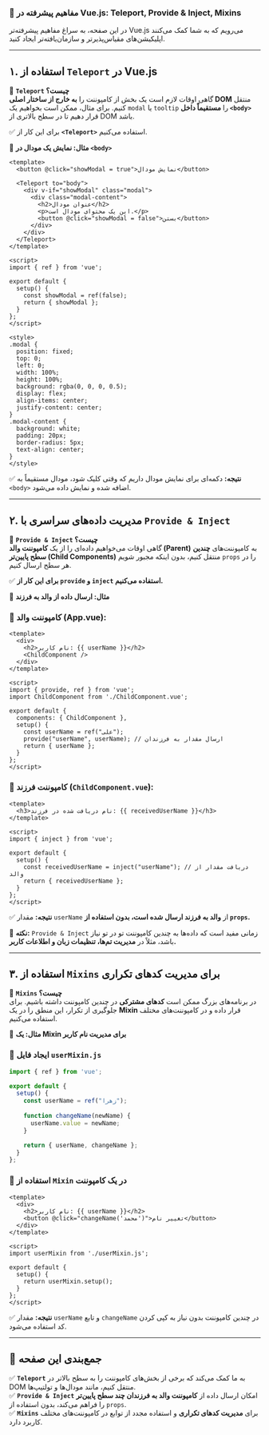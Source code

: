 ### **📌 مفاهیم پیشرفته در Vue.js: Teleport, Provide & Inject, Mixins**  

در این صفحه، به سراغ مفاهیم پیشرفته‌تر Vue.js می‌رویم که به شما کمک می‌کنند اپلیکیشن‌های مقیاس‌پذیرتر و سازمان‌یافته‌تر ایجاد کنید.  

---

## **۱. استفاده از `Teleport` در Vue.js**  

📌 **`Teleport` چیست؟**  
گاهی اوقات لازم است یک بخش از کامپوننت را **به خارج از ساختار اصلی DOM** منتقل کنیم. برای مثال، ممکن است بخواهیم یک `modal` یا `tooltip` را **مستقیماً داخل `<body>`** قرار دهیم تا در سطح بالاتری از DOM باشد.  

✅ برای این کار از **`<Teleport>`** استفاده می‌کنیم.  

📌 **مثال: نمایش یک مودال در `<body>`**  

```vue
<template>
  <button @click="showModal = true">نمایش مودال</button>

  <Teleport to="body">
    <div v-if="showModal" class="modal">
      <div class="modal-content">
        <h2>عنوان مودال</h2>
        <p>این یک محتوای مودال است.</p>
        <button @click="showModal = false">بستن</button>
      </div>
    </div>
  </Teleport>
</template>

<script>
import { ref } from 'vue';

export default {
  setup() {
    const showModal = ref(false);
    return { showModal };
  }
};
</script>

<style>
.modal {
  position: fixed;
  top: 0;
  left: 0;
  width: 100%;
  height: 100%;
  background: rgba(0, 0, 0, 0.5);
  display: flex;
  align-items: center;
  justify-content: center;
}
.modal-content {
  background: white;
  padding: 20px;
  border-radius: 5px;
  text-align: center;
}
</style>
```

✅ **نتیجه:** دکمه‌ای برای نمایش مودال داریم که وقتی کلیک شود، مودال مستقیماً به `<body>` اضافه شده و نمایش داده می‌شود.

---

## **۲. مدیریت داده‌های سراسری با `Provide & Inject`**  

📌 **`Provide & Inject` چیست؟**  
گاهی اوقات می‌خواهیم داده‌ای را از یک **کامپوننت والد (Parent)** به کامپوننت‌های **چندین سطح پایین‌تر (Child Components)** منتقل کنیم، بدون اینکه مجبور شویم `props` را در هر سطح ارسال کنیم.  

✅ **برای این کار از `provide` و `inject` استفاده می‌کنیم.**  

📌 **مثال: ارسال داده از والد به فرزند**  

### **📍 کامپوننت والد (App.vue):**  

```vue
<template>
  <div>
    <h2>نام کاربر: {{ userName }}</h2>
    <ChildComponent />
  </div>
</template>

<script>
import { provide, ref } from 'vue';
import ChildComponent from './ChildComponent.vue';

export default {
  components: { ChildComponent },
  setup() {
    const userName = ref("علی");
    provide("userName", userName); // ارسال مقدار به فرزندان
    return { userName };
  }
};
</script>
```

### **📍 کامپوننت فرزند (`ChildComponent.vue`):**  

```vue
<template>
  <h3>نام دریافت شده در فرزند: {{ receivedUserName }}</h3>
</template>

<script>
import { inject } from 'vue';

export default {
  setup() {
    const receivedUserName = inject("userName"); // دریافت مقدار از والد
    return { receivedUserName };
  }
};
</script>
```

✅ **نتیجه:** مقدار `userName` از **والد به فرزند ارسال شده است، بدون استفاده از `props`.**

🔹 **نکته:** `Provide & Inject` زمانی مفید است که داده‌ها به چندین کامپوننت تو در تو نیاز باشد، مثلاً در **مدیریت تم‌ها، تنظیمات زبان و اطلاعات کاربر.**  

---

## **۳. استفاده از `Mixins` برای مدیریت کدهای تکراری**  

📌 **`Mixins` چیست؟**  
در برنامه‌های بزرگ ممکن است **کدهای مشترکی** در چندین کامپوننت داشته باشیم. برای جلوگیری از تکرار، این منطق را در یک **Mixin** قرار داده و در کامپوننت‌های مختلف استفاده می‌کنیم.  

📌 **مثال: یک Mixin برای مدیریت نام کاربر**  

### **📍 ایجاد فایل `userMixin.js`**  

```javascript
import { ref } from 'vue';

export default {
  setup() {
    const userName = ref("زهرا");
    
    function changeName(newName) {
      userName.value = newName;
    }

    return { userName, changeName };
  }
};
```

### **📍 استفاده از `Mixin` در یک کامپوننت**  

```vue
<template>
  <div>
    <h2>نام کاربر: {{ userName }}</h2>
    <button @click="changeName('محمد')">تغییر نام</button>
  </div>
</template>

<script>
import userMixin from './userMixin.js';

export default {
  setup() {
    return userMixin.setup();
  }
};
</script>
```

✅ **نتیجه:** مقدار `userName` و تابع `changeName` در چندین کامپوننت بدون نیاز به کپی کردن کد استفاده می‌شود.

---

## **📌 جمع‌بندی این صفحه**  

✅ **`Teleport`** به ما کمک می‌کند که برخی از بخش‌های کامپوننت را به سطح بالاتر در DOM منتقل کنیم، مانند مودال‌ها و تولتیپ‌ها.  
✅ **`Provide & Inject`** امکان ارسال داده از **کامپوننت والد به فرزندان چند سطح پایین‌تر** را فراهم می‌کند، بدون استفاده از `props`.  
✅ **`Mixins`** برای **مدیریت کدهای تکراری** و استفاده مجدد از توابع در کامپوننت‌های مختلف کاربرد دارد.  
